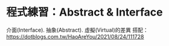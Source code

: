 # 程式練習：Abstract & Interface
介面(Interface). 抽象(Abstract). 虛擬(Virtual)的差異
搭配：https://dotblogs.com.tw/HaoAreYou/2021/08/24/111728
